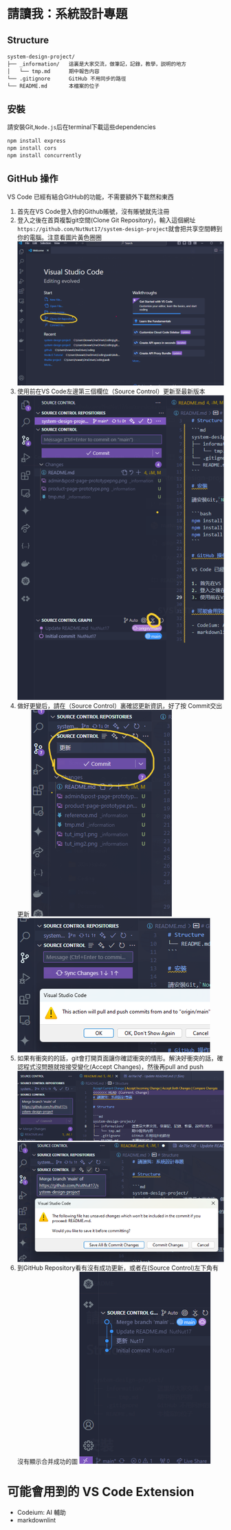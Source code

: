 # 請讀我：系統設計專題

## Structure

```md
system-design-project/
├── _information/   這裏是大家交流，做筆記，記錄，教學，説明的地方
│   └── tmp.md      期中報告内容
└── .gitignore      GitHub 不用同步的路徑
└── README.md       本檔案的位子
```

## 安裝

請安裝Git,`Node.js`后在terminal下載這些dependencies

```bash
npm install express
npm install cors
npm install concurrently
```

## GitHub 操作

VS Code 已經有結合GitHub的功能，不需要額外下載然和東西

1. 首先在VS Code登入你的Github賬號，沒有賬號就先注冊
2. 登入之後在首頁複製git空間(Clone Git Repository)，輸入這個網址`https://github.com/NutNut17/system-design-project`就會把共享空間轉到你的電腦。注意看圖片黃色圈圈 ![img1](_information/tut_img1.png)
3. 使用前在VS Code左邊第三個欄位（Source Control）更新至最新版本 ![img2](_information/tut_img2.png)
4. 做好更變后，請在（Source Control）裏確認更新資訊，好了按 Commit交出更新 ![img3](_information/tut_img3.png) ![img4](_information/tut_img4.png)
5. 如果有衝突的的話，git會打開頁面讓你確認衝突的情形。解決好衝突的話，確認程式沒問題就按接受變化(Accept Changes)，然後再pull and push ![img5](_information/tut_img5.png) ![img6](_information/tut_img6.png)
6. 到GitHub Repository看有沒有成功更新，或者在(Source Control)左下角有沒有顯示合并成功的圖 ![img7](_information/tut_img7.png)

# 可能會用到的 VS Code Extension

- Codeium: AI 輔助
- markdownlint
